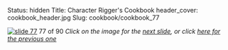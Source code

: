 Status: hidden
Title: Character Rigger's Cookbook
header_cover: cookbook_header.jpg
Slug: cookbook/cookbook_77

[![slide 77](https://dl.dropboxusercontent.com/u/2977490/presentations/cookbook/img77.jpg)](cookbook_78)
77 of 90
_Click on the image for the [next slide](cookbook_78), or click [here for the previous one](cookbook_76)_
